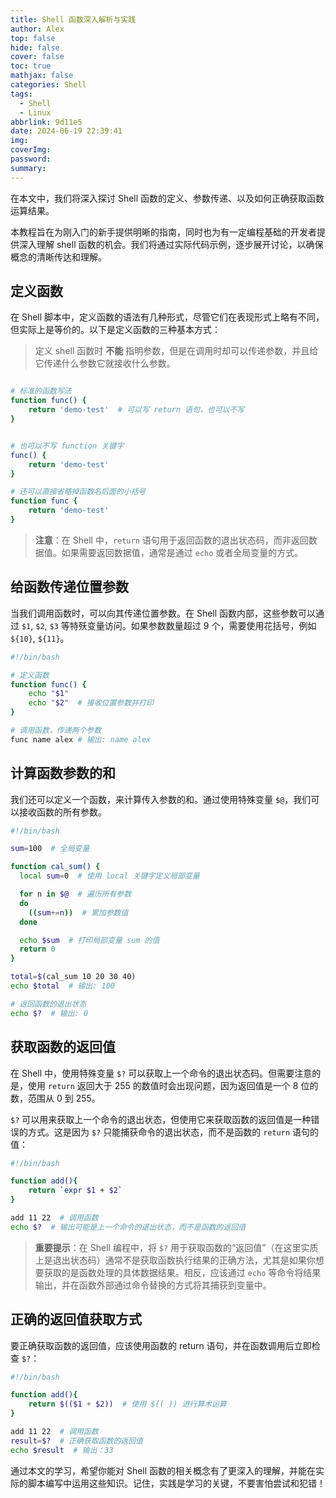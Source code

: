 ```yaml
---
title: Shell 函数深入解析与实践
author: Alex
top: false
hide: false
cover: false
toc: true
mathjax: false
categories: Shell
tags:
  - Shell
  - Linux
abbrlink: 9d11e5
date: 2024-06-19 22:39:41
img:
coverImg:
password:
summary:
---
```


在本文中，我们将深入探讨 Shell 函数的定义、参数传递、以及如何正确获取函数运算结果。

本教程旨在为刚入门的新手提供明晰的指南，同时也为有一定编程基础的开发者提供深入理解 shell 函数的机会。我们将通过实际代码示例，逐步展开讨论，以确保概念的清晰传达和理解。

## 定义函数

在 Shell 脚本中，定义函数的语法有几种形式，尽管它们在表现形式上略有不同，但实际上是等价的。以下是定义函数的三种基本方式：

> 定义 shell 函数时 **不能** 指明参数，但是在调用时却可以传递参数，并且给它传递什么参数它就接收什么参数。

```bash

# 标准的函数写法
function func() {
    return 'demo-test'  # 可以写 return 语句，也可以不写
}


# 也可以不写 function 关键字
func() {
    return 'demo-test'
}

# 还可以直接省略掉函数名后面的小括号
function func {
    return 'demo-test'
}

```

> **注意**：在 Shell 中，`return` 语句用于返回函数的退出状态码，而非返回数据值。如果需要返回数据值，通常是通过 `echo` 或者全局变量的方式。

## 给函数传递位置参数

当我们调用函数时，可以向其传递位置参数。在 Shell 函数内部，这些参数可以通过 `$1`, `$2`, `$3` 等特殀变量访问。如果参数数量超过 9 个，需要使用花括号，例如 `${10}`, `${11}`。

```bash
#!/bin/bash

# 定义函数
function func() {
    echo "$1"
    echo "$2"  # 接收位置参数并打印
}

# 调用函数，传递两个参数
func name alex # 输出: name alex
```

## 计算函数参数的和

我们还可以定义一个函数，来计算传入参数的和。通过使用特殊变量 `$@`，我们可以接收函数的所有参数。

```bash
#!/bin/bash

sum=100  # 全局变量

function cal_sum() {
  local sum=0  # 使用 local 关键字定义局部变量

  for n in $@  # 遍历所有参数
  do
    ((sum+=n))  # 累加参数值
  done

  echo $sum  # 打印局部变量 sum 的值
  return 0
}

total=$(cal_sum 10 20 30 40)
echo $total  # 输出: 100

# 返回函数的退出状态
echo $?  # 输出: 0
```

## 获取函数的返回值

在 Shell 中，使用特殊变量 `$?` 可以获取上一个命令的退出状态码。但需要注意的是，使用 `return` 返回大于 255 的数值时会出现问题，因为返回值是一个 8 位的数，范围从 0 到 255。

`$?` 可以用来获取上一个命令的退出状态，但使用它来获取函数的返回值是一种错误的方式。这是因为 `$?` 只能捕获命令的退出状态，而不是函数的 `return` 语句的值：

```bash
#!/bin/bash

function add(){
    return `expr $1 + $2`
}

add 11 22  # 调用函数
echo $?  # 输出可能是上一个命令的退出状态，而不是函数的返回值
```

> **重要提示**：在 Shell 编程中，将 `$?` 用于获取函数的“返回值”（在这里实质上是退出状态码）通常不是获取函数执行结果的正确方法，尤其是如果你想要获取的是函数处理的具体数据结果。相反，应该通过 `echo` 等命令将结果输出，并在函数外部通过命令替换的方式将其捕获到变量中。

## 正确的返回值获取方式
要正确获取函数的返回值，应该使用函数的 return 语句，并在函数调用后立即检查 `$?`：

```bash
#!/bin/bash

function add(){
    return $(($1 + $2))  # 使用 $(( )) 进行算术运算
}

add 11 22  # 调用函数
result=$?  # 正确获取函数的返回值
echo $result  # 输出：33
```

通过本文的学习，希望你能对 Shell 函数的相关概念有了更深入的理解，并能在实际的脚本编写中运用这些知识。记住，实践是学习的关键，不要害怕尝试和犯错！